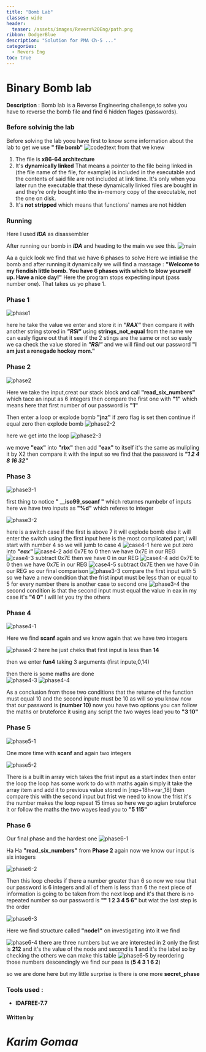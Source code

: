 ```yaml
---
title: "Bomb Lab"
classes: wide
header:
  teaser: /assets/images/Revers%20Eng/path.png
ribbon: DodgerBlue
description: "Solution for PMA Ch-5 ..."
categories:
  - Revers Eng
toc: true
---
```


# Binary Bomb lab

**Description**
: Bomb lab is a Reverse Engineering challenge,to solve you have to reverse the bomb file and find 6 hidden flages (passwords).

### Before solvinig the lab

Before solving the lab yoou have first to know some information about the lab to get we use **" file bomb"**
![codedtext](/assets/images/Revers%20Eng/bomb%20lab/pics/1.png)
from that we knew 
1. The file is **x86-64 architecture** 
2. It's **dynamically linked** 
That means a pointer to the file being linked in (the file name of the file, for example) is included in the executable and the contents of said file are not included at link time. It's only when you later run the executable that these dynamically linked files are bought in and they're only bought into the in-memory copy of the executable, not the one on disk.
3. It's **not stripped** 
which means that functions' names are  not hidden

### Running

Here I used ***IDA*** as disassembler

After running our bomb in ***IDA*** and heading to the main we see this. 
![main](/assets/images/Revers%20Eng/bomb%20lab/pics/main.png)

Aa a quick look we find that we have 6 phases to solve 
Here we intialise the bomb and after running it dynamically we will find a massage :
**"Welcome to my fiendish little bomb. You have 6 phases with
which to blow yourself up. Have a nice day!"**
Here the program stops expecting input (pass number one).
That takes us yo phase 1.

### Phase 1 

![phase1](/assets/images/Revers%20Eng/bomb%20lab/pics/phase%201.png)

here he take the value we enter and store it in ***"RAX"*** then compare it with another string stored in ***"RSI"*** using **strings_not_equal** from the name we can easly figure out that it see if the 2 stings are the same or not so easly we ca check the value stored in ***"RSI"*** and we will fiind out our password 
**"I am just a renegade hockey mom."**

### Phase 2

![phase2](/assets/images/Revers%20Eng/bomb%20lab/pics/phase2-1.png)

Here we take the input,creat our stack block and call **"read_six_numbers"**
which tace an input as 6 integers then compare the first one with **"1"** which means here that first number of our password is **"1"**

Then enter a loop or explode bomb **"jnz"**
if zero flag is set then continue if equal zero then explode bomb
![phase2-2](/assets/images/Revers%20Eng/bomb%20lab/pics/phase2-2.png)

here we get into the loop
![phase2-3](/assets/images/Revers%20Eng/bomb%20lab/pics/phase2-3.png)

we move **"eax"** into **"rbx"** then add **"eax"** to itself
it's the same as mulipling it by X2
then compare it with the input 
so we find that the password is ***"1 2 4 8 16 32"***

### Phase 3

![phase3-1](/assets/images/Revers%20Eng/bomb%20lab/pics/phase3-1.png)

first thing to notice **" __iso99_sscanf "** which returnes numbebr of inputs 
here we have two inputs as **"%d"** which referes to integer
 
![phase3-2](/assets/images/Revers%20Eng/bomb%20lab/pics/phase3-2.png)

here is a switch case 
if the first is above 7 it will explode bomb else it will enter the switch using the first input 
here is the most complicated part,I will start with number 4 
so we will jumb to case 4
![case4-1](/assets/images/Revers%20Eng/bomb%20lab/pics/phase3-case4-1.png)
here we put zero into ***"eax"***
![case4-2](/assets/images/Revers%20Eng/bomb%20lab/pics/phase3-case4-2.png)
add 0x7E to 0 then we have 0x7E in our REG
![case4-3](/assets/images/Revers%20Eng/bomb%20lab/pics/phase3-case4-3.png)
subtract 0x7E then we have 0 in our REG
![case4-4](/assets/images/Revers%20Eng/bomb%20lab/pics/phase3-case4-4.png)
add 0x7E to 0 then we have 0x7E in our REG
![case4-5](/assets/images/Revers%20Eng/bomb%20lab/pics/phase3-case4-5.png)
subtract 0x7E then we have 0 in our REG
so our final comparison
![phase3-3](/assets/images/Revers%20Eng/bomb%20lab/pics/phase3-3.png)
compare the first input with 5
so we have a new condition that the frist input must be less than or equal to 5 
for every number there is another case to second one 
![phase3-4](/assets/images/Revers%20Eng/bomb%20lab/pics/phase3-4.png)
the second condition is that the second input must equal the value in eax 
in my case it's **"4 0"**  I will let you try the others

### Phase 4
![phase4-1](/assets/images/Revers%20Eng/bomb%20lab/pics/phase4-1.png)

Here we find **scanf** again and we know again that we have two integers 

![phase4-2](/assets/images/Revers%20Eng/bomb%20lab/pics/phase4-2.png)
here he just cheks that first input is less than **14**

then we enter **fun4** taking 3 arguments (first inpute,0,14)

then there is some maths are done  
![phase4-3](/assets/images/Revers%20Eng/bomb%20lab/pics/phase4-3.png)
![phase4-4](/assets/images/Revers%20Eng/bomb%20lab/pics/phase4-4.png)

As a conclusion from those two conditions that the returne of the function must equal 10 and the second inpute must be 10 as will
so you know now that our password is **(number 10)**
now you have two options you can follow the maths or bruteforce it using any script 
the two wayes lead you to **"3 10"**

### Phase 5
![phase5-1](/assets/images/Revers%20Eng/bomb%20lab/pics/phase5-1.png)

One more time with **scanf** and again two integers

![phase5-2](/assets/images/Revers%20Eng/bomb%20lab/pics/phase5-2.png)

There is a built in array wich takes the frist input as a start index then enter the loop 
the loop has some work to do with maths again
simply it take the array item and add it to previous value stored in [rsp+18h+var_18] then compare this with the second input but frist we need to know the frist it's the number makes the loop repeat 15 times so here we go agian bruteforce it or follow the maths 
the two wayes lead you to **"5 115"**

### Phase 6

Our final phase and the hardest one 
![phase6-1](/assets/images/Revers%20Eng/bomb%20lab/pics/phase6-1.png)

Ha Ha **"read_six_numbers"** from **Phase 2** again
now we know our input is six integers

![phase6-2](/assets/images/Revers%20Eng/bomb%20lab/pics/phase6-2.png)

Then this loop checks if there a number greater than 6
so now we now that our password is 6 integers and all of them is less than 6
the next piece of information is going to be taken from the next loop and it's that there is no repeated number so our password is **"" 1 2 3 4 5 6"**
but wiat the last step is the order

![phase6-3](/assets/images/Revers%20Eng/bomb%20lab/pics/phase6-3.png)

Here we find structure called **"node1"**
on investigating into it we find 

![phase6-4](/assets/images/Revers%20Eng/bomb%20lab/pics/phase6-4.png)
there are three numbers but we are interested in 2 only
the first is **212** and it's the value of the node and second is **1** and it's the label so by checking the others  we can make this table
![phase6-5](/assets/images/Revers%20Eng/bomb%20lab/pics/phase6-5.png)
by reordering those numbers descendingly
we find our pass is (**5 4 3 1 6 2**)

so we are done here but my little surprise is there is one more **secret_phase**


### Tools used :

- **IDAFREE-7.7**

#### Written by

# *Karim Gomaa*
